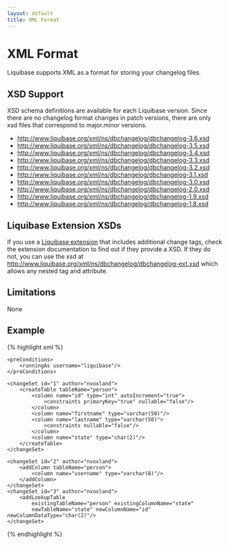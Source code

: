 ```yaml
---
layout: default
title: XML Format
---
```


# XML Format

Liquibase supports XML as a format for storing your changelog files.

## XSD Support

XSD schema definitions are available for each Liquibase version. Since there are no changelog format changes in patch versions, there are only xsd files that correspond to major.minor versions.

* http://www.liquibase.org/xml/ns/dbchangelog/dbchangelog-3.6.xsd
* http://www.liquibase.org/xml/ns/dbchangelog/dbchangelog-3.5.xsd
* http://www.liquibase.org/xml/ns/dbchangelog/dbchangelog-3.4.xsd
* http://www.liquibase.org/xml/ns/dbchangelog/dbchangelog-3.3.xsd
* http://www.liquibase.org/xml/ns/dbchangelog/dbchangelog-3.2.xsd
* http://www.liquibase.org/xml/ns/dbchangelog/dbchangelog-3.1.xsd
* http://www.liquibase.org/xml/ns/dbchangelog/dbchangelog-3.0.xsd
* http://www.liquibase.org/xml/ns/dbchangelog/dbchangelog-2.0.xsd
* http://www.liquibase.org/xml/ns/dbchangelog/dbchangelog-1.9.xsd
* http://www.liquibase.org/xml/ns/dbchangelog/dbchangelog-1.8.xsd

## Liquibase Extension XSDs

If you use a [Liquibase extension](../extensions/index.html) that includes additional change tags, check the extension documentation to find out if they provide a XSD.
If they do not, you can use the xsd at http://www.liquibase.org/xml/ns/dbchangelog/dbchangelog-ext.xsd which allows any nested tag and attribute.

## Limitations

None

## Example

{% highlight xml %}
<?xml version="1.0" encoding="UTF-8"?>

<databaseChangeLog
        xmlns="http://www.liquibase.org/xml/ns/dbchangelog"
        xmlns:xsi="http://www.w3.org/2001/XMLSchema-instance"
        xmlns:ext="http://www.liquibase.org/xml/ns/dbchangelog-ext"
        xsi:schemaLocation="http://www.liquibase.org/xml/ns/dbchangelog http://www.liquibase.org/xml/ns/dbchangelog/dbchangelog-3.6.xsd
        http://www.liquibase.org/xml/ns/dbchangelog-ext http://www.liquibase.org/xml/ns/dbchangelog/dbchangelog-ext.xsd">

    <preConditions>
        <runningAs username="liquibase"/>
    </preConditions>

    <changeSet id="1" author="nvoxland">
        <createTable tableName="person">
            <column name="id" type="int" autoIncrement="true">
                <constraints primaryKey="true" nullable="false"/>
            </column>
            <column name="firstname" type="varchar(50)"/>
            <column name="lastname" type="varchar(50)">
                <constraints nullable="false"/>
            </column>
            <column name="state" type="char(2)"/>
        </createTable>
    </changeSet>

    <changeSet id="2" author="nvoxland">
        <addColumn tableName="person">
            <column name="username" type="varchar(8)"/>
        </addColumn>
    </changeSet>
    <changeSet id="3" author="nvoxland">
        <addLookupTable
            existingTableName="person" existingColumnName="state"
            newTableName="state" newColumnName="id" newColumnDataType="char(2)"/>
    </changeSet>

</databaseChangeLog>

{% endhighlight %}
